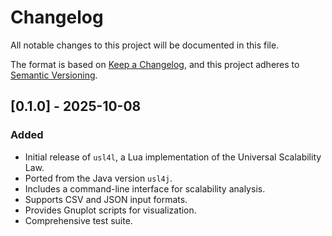 # Changelog

All notable changes to this project will be documented in this file.

The format is based on [Keep a Changelog](https://keepachangelog.com/en/1.0.0/),
and this project adheres to [Semantic Versioning](https://semver.org/spec/v2.0.0.html).

## [0.1.0] - 2025-10-08

### Added

- Initial release of `usl4l`, a Lua implementation of the Universal Scalability Law.
- Ported from the Java version `usl4j`.
- Includes a command-line interface for scalability analysis.
- Supports CSV and JSON input formats.
- Provides Gnuplot scripts for visualization.
- Comprehensive test suite.
